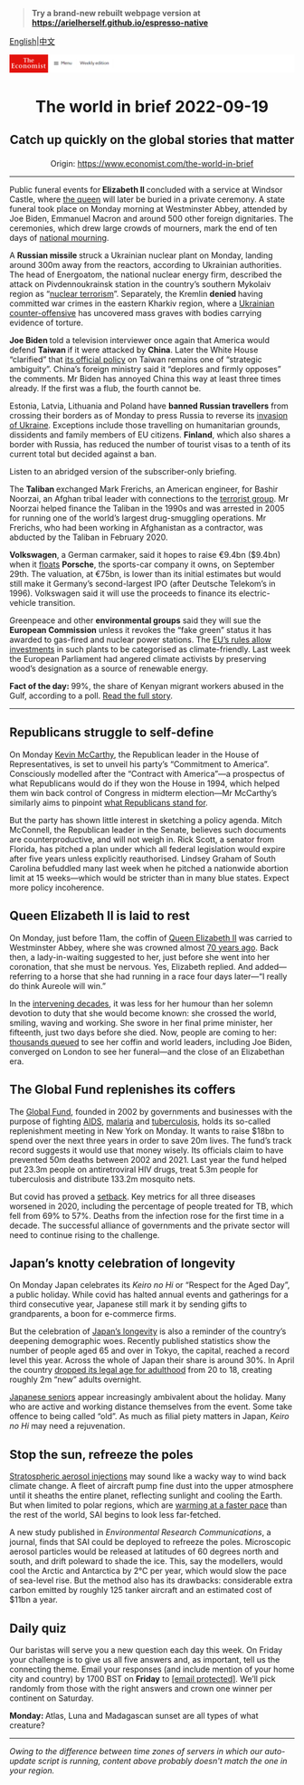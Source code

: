 > **Try a brand-new rebuilt webpage version at https://arielherself.github.io/espresso-native**

[English](https://github.com/arielherself/espresso/blob/main/README.md)|[中文](https://github-com.translate.goog/arielherself/espresso/blob/main/README.md?_x_tr_sl=en&_x_tr_tl=zh-CN&_x_tr_hl=zh-CN&_x_tr_pto=wapp)



![The Economist](menubar.png)

# <p align="center">The world in brief 2022-09-19</p>

## <p align="center">Catch up quickly on the global stories that matter</p>

<p align="center">Origin: <a href="https://www.economist.com/the-world-in-brief">https://www.economist.com/the-world-in-brief</a><hr>

Public funeral events for<strong> Elizabeth II </strong>concluded with a service at Windsor Castle, where [the queen](https://www.economist.com/obituary/2022/09/08/elizabeth-ii-never-laid-down-the-heavy-weight-of-the-crown) will later be buried in a private ceremony. A state funeral took place on Monday morning at Westminster Abbey, attended by Joe Biden, Emmanuel Macron and around 500 other foreign dignitaries. The ceremonies, which drew large crowds of mourners, mark the end of ten days of [national mourning](https://www.economist.com/queen-elizabeth).

A <strong>Russian missile </strong>struck a Ukrainian nuclear plant on Monday, landing around 300m away from the reactors, according to Ukrainian authorities. The head of Energoatom, the national nuclear energy firm, described the attack on Pivdennoukrainsk station in the country’s southern Mykolaiv region as “[nuclear terrorism](https://www.economist.com/the-economist-explains/2022/09/14/do-russias-military-setbacks-increase-the-risk-of-nuclear-conflict)”. Separately, the Kremlin <strong>denied </strong>having committed war crimes in the eastern Kharkiv region, where a [Ukrainian counter-offensive](https://www.economist.com/europe/2022/09/15/a-stunning-counter-offensive-by-ukraines-armed-forces) has uncovered mass graves with bodies carrying evidence of torture.

<strong>Joe Biden </strong>told a television interviewer once again that America would defend <strong>Taiwan </strong>if it were attacked by <strong>China</strong>. Later the White House “clarified” that [its official policy](https://www.economist.com/the-economist-explains/2022/05/23/what-is-americas-policy-of-strategic-ambiguity-over-taiwan) on Taiwan remains one of “strategic ambiguity”. China’s foreign ministry said it “deplores and firmly opposes” the comments. Mr Biden has annoyed China this way at least three times already. If the first was a flub, the fourth cannot be.

Estonia, Latvia, Lithuania and Poland have <strong>banned Russian travellers</strong> from crossing their borders as of Monday to press Russia to reverse its [invasion of Ukraine](https://www.economist.com/ukraine-crisis). Exceptions include those travelling on humanitarian grounds, dissidents and family members of EU citizens. <strong>Finland</strong>, which also shares a border with Russia, has reduced the number of tourist visas to a tenth of its current total but decided against a ban.

Listen to an abridged version of the subscriber-only briefing.

The <strong>Taliban </strong>exchanged Mark Frerichs, an American engineer, for Bashir Noorzai, an Afghan tribal leader with connections to the [terrorist group](https://www.economist.com/leaders/the-taliban-are-shackling-half-the-afghan-population/21808483). Mr Noorzai helped finance the Taliban in the 1990s and was arrested in 2005 for running one of the world’s largest drug-smuggling operations. Mr Frerichs, who had been working in Afghanistan as a contractor, was abducted by the Taliban in February 2020.

<strong>Volkswagen</strong>, a German carmaker, said it hopes to raise €9.4bn ($9.4bn) when it [floats](https://www.economist.com/business/2022/02/26/porsche-and-volkswagen-are-set-to-uncouple-at-last) <strong>Porsche</strong>, the sports-car company it owns, on September 29th. The valuation, at €75bn, is lower than its initial estimates but would still make it Germany’s second-largest IPO (after Deutsche Telekom’s in 1996). Volkswagen said it will use the proceeds to finance its electric-vehicle transition.

Greenpeace and other <strong>environmental groups</strong> said they will sue the <strong>European Commission</strong> unless it revokes the “fake green” status it has awarded to gas-fired and nuclear power stations. The [EU’s rules allow investments](https://www.economist.com/leaders/2022/01/08/the-eus-green-rules-will-do-too-little-to-tackle-climate-change) in such plants to be categorised as climate-friendly. Last week the European Parliament had angered climate activists by preserving wood’s designation as a source of renewable energy.

<strong>Fact of the day: </strong>99%, the share of Kenyan migrant workers abused in the Gulf, according to a poll. [Read the full story](https://www.economist.com/middle-east-and-africa/2022/09/15/in-the-gulf-99-of-kenyan-migrant-workers-are-abused-a-poll-finds).

----------

## Republicans struggle to self-define

On Monday [Kevin McCarthy](https://www.economist.com/united-states/kevin-mccarthys-accidental-truthfulness/21808964), the Republican leader in the House of Representatives, is set to unveil his party’s “Commitment to America”. Consciously modelled after the “Contract with America”—a prospectus of what Republicans would do if they won the House in 1994, which helped them win back control of Congress in midterm election—Mr McCarthy’s similarly aims to pinpoint [what Republicans stand for](https://www.economist.com/business/2022/08/15/republicans-are-falling-out-of-love-with-america-inc).

But the party has shown little interest in sketching a policy agenda. Mitch McConnell, the Republican leader in the Senate, believes such documents are counterproductive, and will not weigh in. Rick Scott, a senator from Florida, has pitched a plan under which all federal legislation would expire after five years unless explicitly reauthorised. Lindsey Graham of South Carolina befuddled many last week when he pitched a nationwide abortion limit at 15 weeks—which would be stricter than in many blue states. Expect more policy incoherence.

## Queen Elizabeth II is laid to rest

On Monday, just before 11am, the coffin of [Queen Elizabeth II](https://www.economist.com/obituary/2022/09/08/elizabeth-ii-never-laid-down-the-heavy-weight-of-the-crown) was carried to Westminster Abbey, where she was crowned almost [70 years ago](https://www.economist.com/films/2022/09/08/queen-elizabeth-iis-reign-in-numbers). Back then, a lady-in-waiting suggested to her, just before she went into her coronation, that she must be nervous. Yes, Elizabeth replied. And added—referring to a horse that she had running in a race four days later—“I really do think Aureole will win.”

In the [intervening decades](https://www.economist.com/briefing/2022/09/08/britains-longest-serving-ruler-strengthened-the-monarchy), it was less for her humour than her solemn devotion to duty that she would become known: she crossed the world, smiling, waving and working. She swore in her final prime minister, her fifteenth, just two days before she died. Now, people are coming to her: [thousands queued](https://www.economist.com/the-economist-explains/2022/09/15/why-britons-love-to-queue) to see her coffin and world leaders, including Joe Biden, converged on London to see her funeral—and the close of an Elizabethan era.

## The Global Fund replenishes its coffers

The [Global Fund](https://www.economist.com/science-and-technology/2019/10/10/how-to-defeat-aids-malaria-and-tuberculosis), founded in 2002 by governments and businesses with the purpose of fighting [AIDS](https://www.economist.com/leaders/2022/08/03/do-not-let-hiv-and-aids-slide-down-the-priority-list), [malaria](https://www.economist.com/science-and-technology/2022/09/08/a-new-malaria-vaccine-shows-promising-results) and [tuberculosis](https://www.economist.com/science-and-technology/most-resistance-causing-mutations-in-tb-have-now-been-identified/21805727), holds its so-called replenishment meeting in New York on Monday. It wants to raise $18bn to spend over the next three years in order to save 20m lives. The fund’s track record suggests it would use that money wisely. Its officials claim to have prevented 50m deaths between 2002 and 2021. Last year the fund helped put 23.3m people on antiretroviral HIV drugs, treat 5.3m people for tuberculosis and distribute 133.2m mosquito nets.

But covid has proved a [setback](https://www.economist.com/science-and-technology/2022/08/02/despite-setbacks-hiv-can-be-beaten). Key metrics for all three diseases worsened in 2020, including the percentage of people treated for TB, which fell from 69% to 57%. Deaths from the infection rose for the first time in a decade. The successful alliance of governments and the private sector will need to continue rising to the challenge.

## Japan’s knotty celebration of longevity

On Monday Japan celebrates its <em>Keiro no Hi</em> or “Respect for the Aged Day”, a public holiday. While covid has halted annual events and gatherings for a third consecutive year, Japanese still mark it by sending gifts to grandparents, a boon for e-commerce firms.

But the celebration of [Japan’s longevity](https://www.economist.com/asia/2022/02/05/japan-is-searching-for-the-secrets-to-healthy-old-age) is also a reminder of the country’s deepening demographic woes. Recently published statistics show the number of people aged 65 and over in Tokyo, the capital, reached a record level this year. Across the whole of Japan their share is around 30%. In April the country [dropped its legal age for adulthood](https://www.economist.com/the-world-ahead/2021/11/08/creating-new-adults-will-not-slow-japans-ageing) from 20 to 18, creating roughly 2m “new” adults overnight.

[Japanese seniors](https://www.economist.com/asia/2022/06/16/elderly-japanese-are-discovering-the-benefits-of-cannabis-products) appear increasingly ambivalent about the holiday. Many who are active and working distance themselves from the event. Some take offence to being called “old”. As much as filial piety matters in Japan, <em>Keiro no Hi</em> may need a rejuvenation.

## Stop the sun, refreeze the poles

[Stratospheric aerosol injections](https://www.economist.com/science-and-technology/2021/02/27/dusting-the-upper-atmosphere-could-help-counter-climate-change) may sound like a wacky way to wind back climate change. A fleet of aircraft pump fine dust into the upper atmosphere until it sheaths the entire planet, reflecting sunlight and cooling the Earth. But when limited to polar regions, which are [warming at a faster pace](https://www.economist.com/graphic-detail/2022/03/24/parts-of-antarctica-have-been-40degc-warmer-than-their-march-average) than the rest of the world, SAI begins to look less far-fetched.

A new study published in <em>Environmental Research Communications</em>, a journal, finds that SAI could be deployed to refreeze the poles. Microscopic aerosol particles would be released at latitudes of 60 degrees north and south, and drift poleward to shade the ice. This, say the modellers, would cool the Arctic and Antarctica by 2°C per year, which would slow the pace of sea-level rise. But the method also has its drawbacks: considerable extra carbon emitted by roughly 125 tanker aircraft and an estimated cost of $11bn a year.

## Daily quiz

Our baristas will serve you a new question each day this week. On Friday your challenge is to give us all five answers and, as important, tell us the connecting theme. Email your responses (and include mention of your home city and country) by 1700 BST on <strong>Friday</strong> to [<span class="__cf_email__" data-cfemail="c293b7abb887b1b2b0a7b1b1ad82a7a1adacadafabb1b6eca1adaf">[email&#160;protected]</span>](https://mail.google.com/mail/?view=cm&amp;fs=1&amp;tf=1&amp;to=QuizEspresso@economist.com). We’ll pick randomly from those with the right answers and crown one winner per continent on Saturday.

<strong>Monday: </strong>Atlas, Luna and Madagascan sunset are all types of what creature?

----------

*Owing to the difference between time zones of servers in which our auto-update script is running, content above probably doesn't match the one in your region.*
